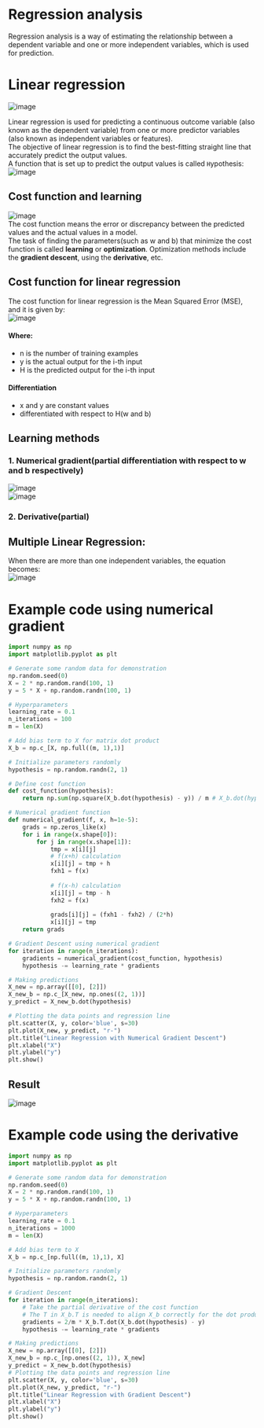 # Regression analysis
Regression analysis is a way of estimating the relationship between a dependent variable and one or more independent variables, which is used for prediction.

# Linear regression
![image](https://github.com/vacu9708/Machine-learning/assets/67142421/856cd7af-8bc0-4a81-9328-c976e91aa969)

Linear regression is used for predicting a continuous outcome variable (also known as the dependent variable) from one or more predictor variables (also known as independent variables or features).<br>
The objective of linear regression is to find the best-fitting straight line that accurately predict the output values.<br>
A function that is set up to predict the output values is called `H`ypothesis:<br>
![image](https://github.com/vacu9708/Machine-learning/assets/67142421/3247fc32-1810-48f7-9dc2-c00dedef1659)<br>

## Cost function and learning
![image](https://github.com/vacu9708/Machine-learning/assets/67142421/1474a959-44e2-4d21-b9bb-66556668fd4d)<br>
The cost function means the error or discrepancy between the predicted values and the actual values in a model.<br>
The task of finding the parameters(such as w and b) that minimize the cost function is called **learning** or **optimization**. Optimization methods include the **gradient descent**, using the **derivative**, etc.

## Cost function for linear regression
The cost function for linear regression is the Mean Squared Error (MSE), and it is given by:<br>
![image](https://github.com/vacu9708/Machine-learning/assets/67142421/f7fe5bef-ed8b-49d4-b920-1aa1634ba459)<br>
#### Where:
- n is the number of training examples
- y is the actual output for the i-th input
- H is the predicted output for the i-th input
#### Differentiation
- x and y are constant values
- differentiated with respect to H(w and b)

## Learning methods
### 1. Numerical gradient(partial differentiation with respect to w and b respectively)
![image](https://github.com/vacu9708/Machine-learning/assets/67142421/0fd173a7-1d5f-47b9-b8bd-2d27548be5fe)<br>
![image](https://github.com/vacu9708/Machine-learning/assets/67142421/e08e707d-66f4-45ef-a9f7-fdaf23595e31)

### 2. Derivative(partial)

## Multiple Linear Regression:
When there are more than one independent variables, the equation becomes:<br>
![image](https://github.com/vacu9708/Machine-learning/assets/67142421/c9f8ec14-ca79-423a-82b4-3f5b86c27a09)

# Example code using numerical gradient
~~~python
import numpy as np
import matplotlib.pyplot as plt

# Generate some random data for demonstration
np.random.seed(0)
X = 2 * np.random.rand(100, 1)
y = 5 * X + np.random.randn(100, 1)

# Hyperparameters
learning_rate = 0.1
n_iterations = 100
m = len(X)

# Add bias term to X for matrix dot product
X_b = np.c_[X, np.full((m, 1),1)]

# Initialize parameters randomly
hypothesis = np.random.randn(2, 1)

# Define cost function
def cost_function(hypothesis):
    return np.sum(np.square(X_b.dot(hypothesis) - y)) / m # X_b.dot(hypothesis) is the predicted y(= putting the x point into the hypothesis function)

# Numerical gradient function
def numerical_gradient(f, x, h=1e-5):
    grads = np.zeros_like(x)
    for i in range(x.shape[0]):
        for j in range(x.shape[1]):
            tmp = x[i][j]
            # f(x+h) calculation
            x[i][j] = tmp + h
            fxh1 = f(x)
            
            # f(x-h) calculation
            x[i][j] = tmp - h
            fxh2 = f(x)
            
            grads[i][j] = (fxh1 - fxh2) / (2*h)
            x[i][j] = tmp
    return grads

# Gradient Descent using numerical gradient
for iteration in range(n_iterations):
    gradients = numerical_gradient(cost_function, hypothesis)
    hypothesis -= learning_rate * gradients

# Making predictions
X_new = np.array([[0], [2]])
X_new_b = np.c_[X_new, np.ones((2, 1))]
y_predict = X_new_b.dot(hypothesis)

# Plotting the data points and regression line
plt.scatter(X, y, color='blue', s=30)
plt.plot(X_new, y_predict, "r-")
plt.title("Linear Regression with Numerical Gradient Descent")
plt.xlabel("X")
plt.ylabel("y")
plt.show()
~~~
## Result
![image](https://github.com/vacu9708/Machine-learning/assets/67142421/5cfd9b48-70ff-4038-9917-11a9fa973d8b)

# Example code using the derivative
~~~python
import numpy as np
import matplotlib.pyplot as plt

# Generate some random data for demonstration
np.random.seed(0)
X = 2 * np.random.rand(100, 1)
y = 5 * X + np.random.randn(100, 1)

# Hyperparameters
learning_rate = 0.1
n_iterations = 1000
m = len(X)

# Add bias term to X
X_b = np.c_[np.full((m, 1),1), X]

# Initialize parameters randomly
hypothesis = np.random.randn(2, 1)

# Gradient Descent
for iteration in range(n_iterations):
    # Take the partial derivative of the cost function
    # The T in X_b.T is needed to align X_b correctly for the dot product
    gradients = 2/m * X_b.T.dot(X_b.dot(hypothesis) - y)
    hypothesis -= learning_rate * gradients

# Making predictions
X_new = np.array([[0], [2]])
X_new_b = np.c_[np.ones((2, 1)), X_new]
y_predict = X_new_b.dot(hypothesis)
# Plotting the data points and regression line
plt.scatter(X, y, color='blue', s=30)
plt.plot(X_new, y_predict, "r-")
plt.title("Linear Regression with Gradient Descent")
plt.xlabel("X")
plt.ylabel("y")
plt.show()
~~~
